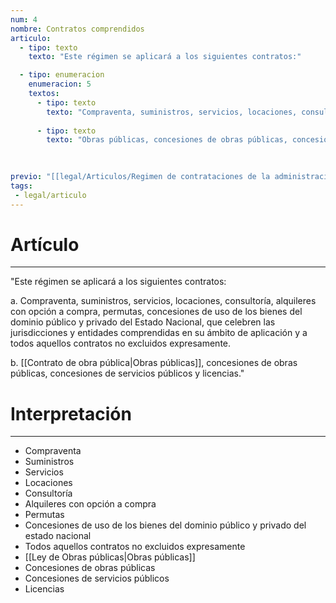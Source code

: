 ```yaml
---
num: 4
nombre: Contratos comprendidos
articulo: 
  - tipo: texto
    texto: "Este régimen se aplicará a los siguientes contratos:"

  - tipo: enumeracion
    enumeracion: 5
    textos:
      - tipo: texto
        texto: "Compraventa, suministros, servicios, locaciones, consultoría, alquileres con opción a compra, permutas, concesiones de uso de los bienes del dominio público y privado del Estado Nacional, que celebren las jurisdicciones y entidades comprendidas en su ámbito de aplicación y a todos aquellos contratos no excluidos expresamente."
    
      - tipo: texto
        texto: "Obras públicas, concesiones de obras públicas, concesiones de servicios públicos y licencias."
    
    

previo: "[[legal/Articulos/Regimen de contrataciones de la administración nacional/Título 1/Capítulo 1/Capítulo 1, Regimen general.md|Capítulo 1, Regimen general]]"
tags: 
 - legal/articulo
---
```

# Artículo
---
"Este régimen se aplicará a los siguientes contratos:

 a. Compraventa, suministros, servicios, locaciones, consultoría, alquileres con opción a compra, permutas, concesiones de uso de los bienes del dominio público y privado del Estado Nacional, que celebren las jurisdicciones y entidades comprendidas en su ámbito de aplicación y a todos aquellos contratos no excluidos expresamente.
 
 b. [[Contrato de obra pública|Obras públicas]], concesiones de obras públicas, concesiones de servicios públicos y licencias."

# Interpretación
---
* Compraventa
* Suministros
* Servicios
* Locaciones
* Consultoría
* Alquileres con opción a compra
* Permutas
* Concesiones de uso de los bienes del dominio público y privado del estado nacional
* Todos aquellos contratos no excluidos expresamente
* [[Ley de Obras públicas|Obras públicas]]
* Concesiones de obras públicas
* Concesiones de servicios públicos
* Licencias